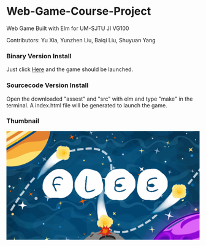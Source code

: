 # Web-Game-Course-Project
Web Game Built with Elm for UM-SJTU JI VG100

Contributors: Yu Xia, Yunzhen Liu, Baiqi Liu, Shuyuan Yang

### Binary Version Install
Just click [Here](https://andree-9.github.io/FLEE/) and the game should be launched.
### Sourcecode Version Install
Open the downloaded "assest" and "src" with elm and type "make" in the terminal. A index.html file will be generated to launch the game.  

### Thumbnail
![image info](./doc/thumbnail.jpg)
